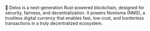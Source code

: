 🚀 Delos is a next-generation Rust-powered blockchain, designed for security, fairness, and decentralization. It powers Nomisma (NMS), a trustless digital currency that enables fast, low-cost, and borderless transactions in a truly decentralized ecosystem.
